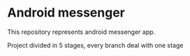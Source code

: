 # Android messenger

This repository represents android messenger app.

Project divided in 5 stages, every branch deal with one stage